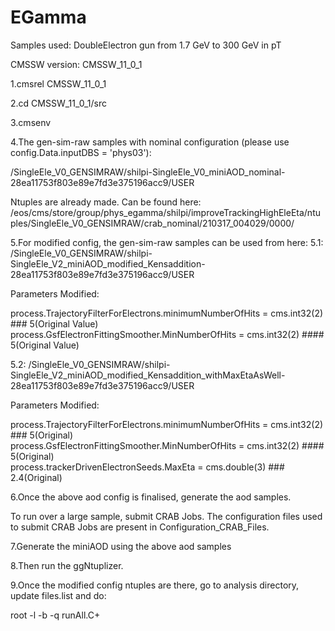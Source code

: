 # EGamma
Samples used: DoubleElectron gun from 1.7 GeV to 300 GeV in pT

CMSSW version: CMSSW_11_0_1

1.cmsrel CMSSW_11_0_1

2.cd CMSSW_11_0_1/src

3.cmsenv

4.The gen-sim-raw samples with nominal configuration (please use config.Data.inputDBS = 'phys03'):

/SingleEle_V0_GENSIMRAW/shilpi-SingleEle_V0_miniAOD_nominal-28ea11753f803e89e7fd3e375196acc9/USER

Ntuples are already made. Can be found here: /eos/cms/store/group/phys_egamma/shilpi/improveTrackingHighEleEta/ntuples/SingleEle_V0_GENSIMRAW/crab_nominal/210317_004029/0000/

5.For modified config, the gen-sim-raw samples can be used from here: 
5.1: /SingleEle_V0_GENSIMRAW/shilpi-SingleEle_V2_miniAOD_modified_Kensaddition-28ea11753f803e89e7fd3e375196acc9/USER 

Parameters Modified:

process.TrajectoryFilterForElectrons.minimumNumberOfHits = cms.int32(2) ### 5(Original Value)                                                     
process.GsfElectronFittingSmoother.MinNumberOfHits = cms.int32(2) #### 5(Original Value)

5.2: /SingleEle_V0_GENSIMRAW/shilpi-SingleEle_V2_miniAOD_modified_Kensaddition_withMaxEtaAsWell-28ea11753f803e89e7fd3e375196acc9/USER

Parameters Modified:

process.TrajectoryFilterForElectrons.minimumNumberOfHits = cms.int32(2) ### 5(Original)                                                     
process.GsfElectronFittingSmoother.MinNumberOfHits = cms.int32(2) #### 5(Original)                                                         
process.trackerDrivenElectronSeeds.MaxEta = cms.double(3) ### 2.4(Original)

6.Once the above aod config is finalised, generate the aod samples.

To run over a large sample, submit CRAB Jobs. The configuration files used to submit CRAB Jobs are present in Configuration_CRAB_Files.

7.Generate the miniAOD using the above aod samples

8.Then run the ggNtuplizer.

9.Once the modified config ntuples are there, go to analysis directory, update files.list and do:

root -l -b -q runAll.C+
